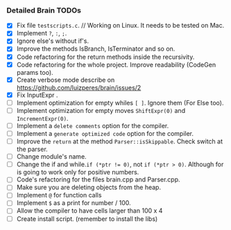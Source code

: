 ### Detailed Brain TODOs

- [x] Fix file ```testscripts.c```. // Working on Linux. It needs to be tested on Mac.
- [x] Implement ```?```, ```:```, ```;```.
- [x] Ignore else's without if's.
- [x] Improve the methods IsBranch, IsTerminator and so on.
- [x] Code refactoring for the return methods inside the recursivity.
- [x] Code refactoring for the whole project. Improve readability (CodeGen params too).
- [x] Create verbose mode describe on https://github.com/luizperes/brain/issues/2
- [x] Fix InputExpr .
- [ ] Implement optimization for empty whiles ```[ ]```. Ignore them (For Else too).
- [ ] Implement optimization for empty moves ```ShiftExpr(0)``` and ```IncrementExpr(0)```.
- [ ] Implement a ```delete comments``` option for the compiler.
- [ ] Implement a ```generate optimized code``` option for the compiler.
- [ ] Improve the ```return``` at the method ```Parser::isSkippable```. Check switch at the parser.
- [ ] Change module's name.
- [ ] Change the if and while.`if (*ptr != 0)`, not `if (*ptr > 0)`. Although for is going to work only for positive numbers. 
- [ ] Code's refactoring for the files brain.cpp and Parser.cpp.
- [ ] Make sure you are deleting objects from the heap.
- [ ] Implement ```@``` for function calls
- [ ] Implement ```$``` as a print for number / 100.
- [ ] Allow the compiler to have cells larger than 100 x 4
- [ ] Create install script. (remember to install the libs)
